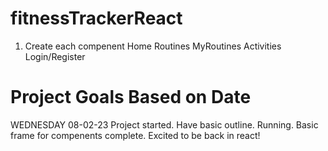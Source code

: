 # fitnessTrackerReact

1. Create each compenent
    Home
    Routines
    MyRoutines
    Activities
    Login/Register

# Project Goals Based on Date

WEDNESDAY 08-02-23
    Project started.
    Have basic outline.
    Running.
    Basic frame for compenents complete.
    Excited to be back in react!